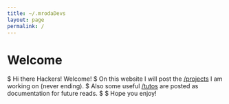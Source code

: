 ```yaml
---
title: ~/.mrodaDevs
layout: page
permalink: /
---
```


# Welcome
$ Hi there Hackers! Welcome!
$ On this website I will post the [/projects](/marcorodadevs/projects) I am working on (never ending).
$ Also some useful [/tutos](/marcorodadevs/projects) are posted as documentation for future reads.
$
$ Hope you enjoy!